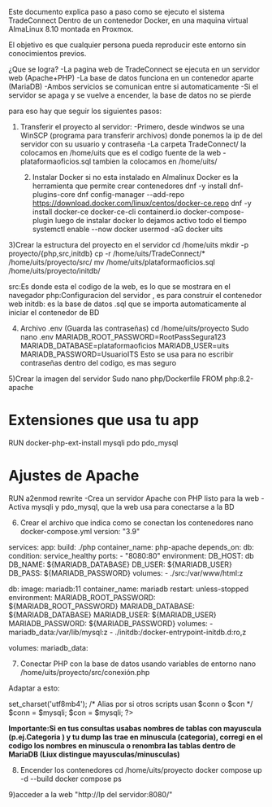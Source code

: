 Este documento explica paso a paso como se ejecuto el sistema TradeConnect
Dentro de un contenedor Docker, en una maquina virtual AlmaLinux 8.10 montada 
en Proxmox.

El objetivo es que cualquier persona pueda reproducir este entorno sin conocimientos
previos.

¿Que se logra? 
-La pagina web de TradeConnect se ejecuta en un servidor web (Apache+PHP)
-La base de datos funciona en un contenedor aparte (MariaDB)
-Ambos servicios se comunican entre si automaticamente
-Si el servidor se apaga y se vuelve a encender, la base de datos no se pierde

para eso hay que seguir los siguientes pasos:

1) Transferir el proyecto al servidor:
   -Primero, desde windwos se una WinSCP (programa para transferir archivos) donde ponemos
   la ip de del servidor con su usuario y contraseña
   -La carpeta TradeConnect/  la colocamos en /home/uits que es el codigo fuente de la web
   -plataformaoficios.sql  tambien la colocamos en /home/uits/

   2) Instalar Docker si no esta instalado en Almalinux
      Docker es la herramienta que permite crear contenedores
      dnf -y install dnf-plugins-core
      dnf config-manager --add-repo https://download.docker.com/linux/centos/docker-ce.repo
       dnf -y install docker-ce docker-ce-cli containerd.io docker-compose-plugin
      luego de instalar docker lo dejamos activo todo el tiempo 
systemctl enable --now docker
usermod -aG docker uits

3)Crear la estructura del proyecto en el servidor
cd /home/uits
mkdir -p proyecto/{php,src,initdb}
cp -r /home/uits/TradeConnect/* /home/uits/proyecto/src/
mv /home/uits/plataformaoficios.sql /home/uits/proyecto/initdb/

src:Es donde esta el codigo de la web, es lo que se mostrara en el navegador
php:Configuracion del servidor , es para construir el contenedor web
initdb: es la base de datos .sql que se importa automaticamente al iniciar el contenedor de BD

4) Archivo .env (Guarda las contraseñas)
     cd /home/uits/proyecto
    Sudo nano .env
   MARIADB_ROOT_PASSWORD=RootPassSegura123
MARIADB_DATABASE=plataformaoficios
MARIADB_USER=uits
MARIADB_PASSWORD=UsuarioITS
Esto se usa para no escribir contraseñas dentro del codigo, es mas seguro

5)Crear la imagen del servidor
Sudo nano php/Dockerfile
FROM php:8.2-apache
# Extensiones que usa tu app
RUN docker-php-ext-install mysqli pdo pdo_mysql
# Ajustes de Apache
RUN a2enmod rewrite
-Crea un servidor Apache con PHP listo para la web
-Activa mysqli y pdo_mysql, que la web usa para conectarse a la BD

6) Crear el archivo que indica como se conectan los contenedores
   nano docker-compose.yml
   version: "3.9"

services:
  app:
    build: ./php
    container_name: php-apache
    depends_on:
      db:
        condition: service_healthy
    ports:
      - "8080:80"
    environment:
      DB_HOST: db
      DB_NAME: ${MARIADB_DATABASE}
      DB_USER: ${MARIADB_USER}
      DB_PASS: ${MARIADB_PASSWORD}
    volumes:
      - ./src:/var/www/html:z

  db:
    image: mariadb:11
    container_name: mariadb
    restart: unless-stopped
    environment:
      MARIADB_ROOT_PASSWORD: ${MARIADB_ROOT_PASSWORD}
      MARIADB_DATABASE: ${MARIADB_DATABASE}
      MARIADB_USER: ${MARIADB_USER}
      MARIADB_PASSWORD: ${MARIADB_PASSWORD}
    volumes:
      - mariadb_data:/var/lib/mysql:z
      - ./initdb:/docker-entrypoint-initdb.d:ro,z

volumes:
  mariadb_data:

7) Conectar PHP con la base de datos usando variables de entorno
nano /home/uits/proyecto/src/conexión.php

Adaptar a esto:
<?php
$host = getenv('DB_HOST') ?: 'db';
$db   = getenv('DB_NAME') ?: 'plataformaoficios';
$user = getenv('DB_USER') ?: 'uits';
$pass = getenv('DB_PASS') ?: 'UsuarioITS';

mysqli_report(MYSQLI_REPORT_ERROR | MYSQLI_REPORT_STRICT);
$mysqli = new mysqli($host, $user, $pass, $db, 3306);
$mysqli->set_charset('utf8mb4');

/* Alias por si otros scripts usan $conn o $con */
$conn = $mysqli;
$con  = $mysqli; 
?>

**Importante:Si en tus consultas usabas nombres de tablas con mayuscula (p.ej.Categoria
) y tu dump las trae en minuscula (categoria), corregi en el codigo los nombres en 
minuscula o renombra las tablas dentro de MariaDB (Liux distingue mayusculas/minusculas)**

8) Encender los contenedores
   cd /home/uits/proyecto
docker compose up -d --build
docker compose ps

9)acceder a la web
"http://Ip del servidor:8080/"

   

      
